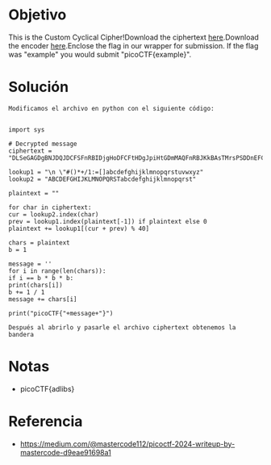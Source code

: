 # Objetivo

This is the Custom Cyclical Cipher!Download the ciphertext [here](https://artifacts.picoctf.net/c_titan/47/ciphertext).Download the encoder [here](https://artifacts.picoctf.net/c_titan/47/convert.py).Enclose the flag in our wrapper for submission. If the flag was "example" you would submit "picoCTF{example}".

# Solución
```
Modificamos el archivo en python con el siguiente código:


import sys  
  
# Decrypted message  
ciphertext = "DLSeGAGDgBNJDQJDCFSFnRBIDjgHoDFCFtHDgJpiHtGDmMAQFnRBJKkBAsTMrsPSDDnEFCFtIbEDtDCIbFCFtHTJDKerFldbFObFCFtLBFkBAAAPFnRBJGEkerFlcPgKkImHnIlATJDKbTbFOkdNnsgbnJRMFnRBNAFkBAAAbrcbTKAkOgFpOgFpOpkBAAAAAAAiClFGIPFnRBaKliCgClFGtIBAAAAAAAOgGEkImHnIl"  
  
lookup1 = "\n \"#()*+/1:=[]abcdefghijklmnopqrstuvwxyz"  
lookup2 = "ABCDEFGHIJKLMNOPQRSTabcdefghijklmnopqrst"  
  
plaintext = ""  
  
for char in ciphertext:  
cur = lookup2.index(char)  
prev = lookup1.index(plaintext[-1]) if plaintext else 0  
plaintext += lookup1[(cur + prev) % 40]  
  
chars = plaintext  
b = 1  
  
message = ''  
for i in range(len(chars)):  
if i == b * b * b:  
print(chars[i])  
b += 1 / 1  
message += chars[i]  
  
print("picoCTF{"+message+"}")

Después al abrirlo y pasarle el archivo ciphertext obtenemos la bandera

```
# Notas
- picoCTF{adlibs}
# Referencia
- https://medium.com/@mastercode112/picoctf-2024-writeup-by-mastercode-d9eae91698a1